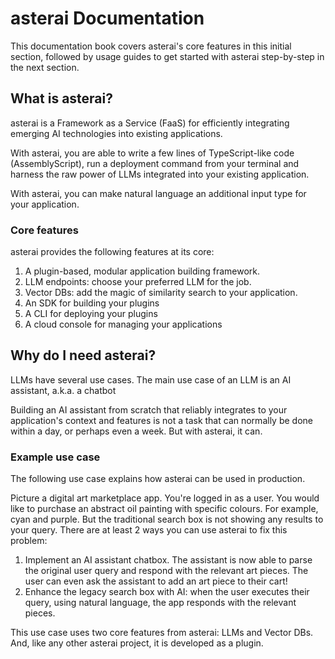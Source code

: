 # asterai Documentation
This documentation book covers asterai's core features in this initial section,
followed by usage guides to get started with asterai step-by-step in the next
section.

## What is asterai?
asterai is a Framework as a Service (FaaS) for efficiently integrating
emerging AI technologies into existing applications.

With asterai, you are able to write a few lines of TypeScript-like code
(AssemblyScript), run a deployment command from your terminal and harness
the raw power of LLMs integrated into your existing application. 

With asterai, you can make natural language an additional input type for your
application.

### Core features
asterai provides the following features at its core:

1. A plugin-based, modular application building framework.
2. LLM endpoints: choose your preferred LLM for the job.
3. Vector DBs: add the magic of similarity search to your application.
4. An SDK for building your plugins
5. A CLI for deploying your plugins
6. A cloud console for managing your applications


## Why do I need asterai?
LLMs have several use cases.
The main use case of an LLM is an AI assistant, a.k.a. a chatbot

Building an AI assistant from scratch that reliably integrates to your application's context
and features is not a task that can normally be done within a day, or perhaps
even a week.
But with asterai, it can.

### Example use case
The following use case explains how asterai can be used in production.

Picture a digital art marketplace app.
You're logged in as a user.
You would like to purchase an abstract oil painting with specific colours.
For example, cyan and purple.
But the traditional search box is not showing any results to your query.
There are at least 2 ways you can use asterai to fix this problem:

1. Implement an AI assistant chatbox.
   The assistant is now able to parse the original user query and respond with
   the relevant art pieces.
   The user can even ask the assistant to add an art piece to their cart!
2. Enhance the legacy search box with AI: when the user executes their
   query, using natural language, the app responds with the relevant pieces.

This use case uses two core features from asterai: LLMs and Vector DBs.
And, like any other asterai project, it is developed as a plugin.
